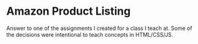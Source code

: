 # Amazon Product Listing

Answer to one of the assignments I created for a class I teach at. Some of the decisions were intentional to teach concepts in HTML/CSS/JS.
